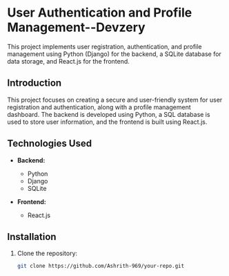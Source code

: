 # User Authentication and Profile Management--Devzery

This project implements user registration, authentication, and profile management using Python (Django) for the backend, a SQLite database for data storage, and React.js for the frontend.
## Introduction

This project focuses on creating a secure and user-friendly system for user registration and authentication, along with a profile management dashboard. The backend is developed using Python, a SQL database is used to store user information, and the frontend is built using React.js.

## Technologies Used

- **Backend:**
  - Python
  - Django
  - SQLite

- **Frontend:**
  - React.js

## Installation

1. Clone the repository:

   ```bash
   git clone https://github.com/Ashrith-969/your-repo.git
   

